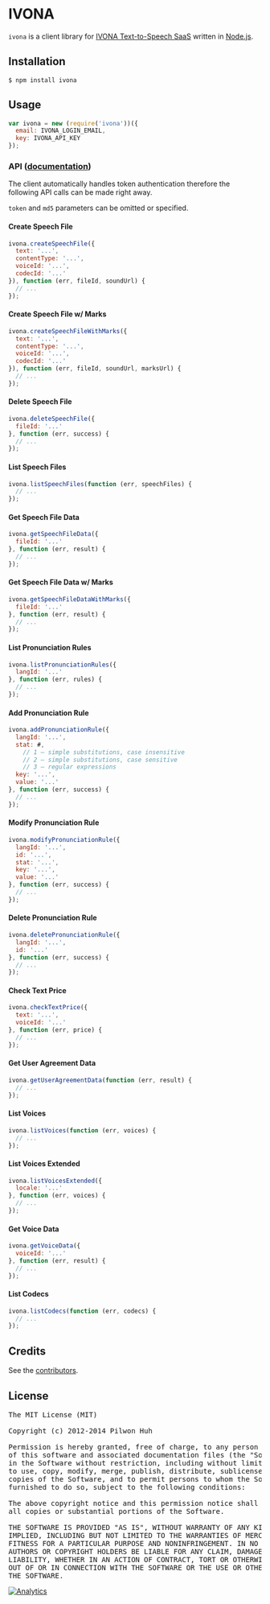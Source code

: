 # IVONA

`ivona` is a client library for [IVONA Text-to-Speech SaaS](http://www.ivona.com/en/saas/) written in [Node.js](http://nodejs.org/).

## Installation

    $ npm install ivona

## Usage

```js
var ivona = new (require('ivona'))({
  email: IVONA_LOGIN_EMAIL,
  key: IVONA_API_KEY
});
```

### API ([documentation](http://developer.ivona.com/ivona-tts-saas))

The client automatically handles token authentication therefore the following API calls can be made right away.

`token` and `md5` parameters can be omitted or specified.

#### Create Speech File

```js
ivona.createSpeechFile({
  text: '...',
  contentType: '...',
  voiceId: '...',
  codecId: '...'
}), function (err, fileId, soundUrl) {
  // ...
});
```

#### Create Speech File w/ Marks

```js
ivona.createSpeechFileWithMarks({
  text: '...',
  contentType: '...',
  voiceId: '...',
  codecId: '...'
}), function (err, fileId, soundUrl, marksUrl) {
  // ...
});
```

#### Delete Speech File

```js
ivona.deleteSpeechFile({
  fileId: '...'
}, function (err, success) {
  // ...
});
```

#### List Speech Files

```js
ivona.listSpeechFiles(function (err, speechFiles) {
  // ...
});
```

#### Get Speech File Data

```js
ivona.getSpeechFileData({
  fileId: '...'
}, function (err, result) {
  // ...
});
```

#### Get Speech File Data w/ Marks

```js
ivona.getSpeechFileDataWithMarks({
  fileId: '...'
}, function (err, result) {
  // ...
});
```

#### List Pronunciation Rules

```js
ivona.listPronunciationRules({
  langId: '...'
}, function (err, rules) {
  // ...
});
```

#### Add Pronunciation Rule

```js
ivona.addPronunciationRule({
  langId: '...',
  stat: #,
    // 1 – simple substitutions, case insensitive
    // 2 – simple substitutions, case sensitive
    // 3 – regular expressions
  key: '...',
  value: '...'
}, function (err, success) {
  // ...
});
```

#### Modify Pronunciation Rule

```js
ivona.modifyPronunciationRule({
  langId: '...',
  id: '...',
  stat: '...',
  key: '...',
  value: '...'
}, function (err, success) {
  // ...
});
```

#### Delete Pronunciation Rule

```js
ivona.deletePronunciationRule({
  langId: '...',
  id: '...'
}, function (err, success) {
  // ...
});
```

#### Check Text Price

```js
ivona.checkTextPrice({
  text: '...',
  voiceId: '...'
}, function (err, price) {
  // ...
});
```

#### Get User Agreement Data

```js
ivona.getUserAgreementData(function (err, result) {
  // ...
});
```

#### List Voices

```js
ivona.listVoices(function (err, voices) {
  // ...
});
```

#### List Voices Extended

```js
ivona.listVoicesExtended({
  locale: '...'
}, function (err, voices) {
  // ...
});
```

#### Get Voice Data

```js
ivona.getVoiceData({
  voiceId: '...'
}, function (err, result) {
  // ...
});
```

#### List Codecs

```js
ivona.listCodecs(function (err, codecs) {
  // ...
});
```

## Credits

  See the [contributors](https://github.com/pilwon/node-ivona/graphs/contributors).

## License

<pre>
The MIT License (MIT)

Copyright (c) 2012-2014 Pilwon Huh

Permission is hereby granted, free of charge, to any person obtaining a copy
of this software and associated documentation files (the "Software"), to deal
in the Software without restriction, including without limitation the rights
to use, copy, modify, merge, publish, distribute, sublicense, and/or sell
copies of the Software, and to permit persons to whom the Software is
furnished to do so, subject to the following conditions:

The above copyright notice and this permission notice shall be included in
all copies or substantial portions of the Software.

THE SOFTWARE IS PROVIDED "AS IS", WITHOUT WARRANTY OF ANY KIND, EXPRESS OR
IMPLIED, INCLUDING BUT NOT LIMITED TO THE WARRANTIES OF MERCHANTABILITY,
FITNESS FOR A PARTICULAR PURPOSE AND NONINFRINGEMENT. IN NO EVENT SHALL THE
AUTHORS OR COPYRIGHT HOLDERS BE LIABLE FOR ANY CLAIM, DAMAGES OR OTHER
LIABILITY, WHETHER IN AN ACTION OF CONTRACT, TORT OR OTHERWISE, ARISING FROM,
OUT OF OR IN CONNECTION WITH THE SOFTWARE OR THE USE OR OTHER DEALINGS IN
THE SOFTWARE.
</pre>

[![Analytics](https://ga-beacon.appspot.com/UA-47034562-8/node-ivona/readme?pixel)](https://github.com/pilwon/node-ivona)
